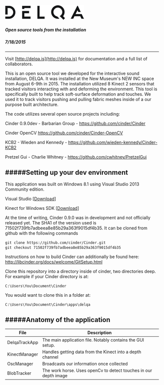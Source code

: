 ![DELQA](https://raw.githubusercontent.com/cwhitney/DelqaTools/master/DELQA_logo.png)
##### Open source tools from the installation 
##### 7/18/2015
---
Visit [http://delqa.is](http://delqa.is) for documentation and a full list of collaborators.

This is an open source tool we developed for the interactive sound installation, DELQA.  It was installed at the New Museum's NEW INC space from August 6-9th in 2015.  The installation utilized 8 Kinect 2 sensors that tracked visitors interacting with and deforming the environment.  This tool is specifically built to help track soft-surface deformation and touches.  We used it to track visitors pushing and pulling fabric meshes inside of a our purpose built architecture.

The code utilizes several open source projects including:

Cinder 0.9.0dev - Barbarian Group - https://github.com/cinder/Cinder

Cinder OpenCV https://github.com/cinder/Cinder-OpenCV

KCB2 - Wieden and Kennedy - https://github.com/wieden-kennedy/Cinder-KCB2

Pretzel Gui - Charlie Whitney - https://github.com/cwhitney/PretzelGui


#####Setting up your dev environment 
---
This application was built on Windows 8.1 using Visual Studio 2013 Community edition.

Visual Studio [[Download](https://www.visualstudio.com/en-us/downloads/download-visual-studio-vs.aspx)]

Kinect for Windows SDK [[Download](http://www.microsoft.com/en-us/download/details.aspx?id=44561)]

At the time of writing, Cinder 0.9.0 was in development and not officially released yet.  The SHA1 of the version used is 71502f739fb7adbeea8e85b29a363f9015df4b35.  It can be cloned from github with the following commands
```
git clone https://github.com/cinder/Cinder.git
git checkout 71502f739fb7adbeea8e85b29a363f9015df4b35
```

Instructions on how to build Cinder can additionally be found here: http://libcinder.org/docs/welcome/GitSetup.html

Clone this repository into a directory inside of cinder, two directories deep.  For example if your Cinder directory is at:
```
C:\Users\You\Document\Cinder
```
You would want to clone this in a folder at:
```
C:\Users\You\Document\Cinder\apps\delqa
```

#####Anatomy of the application
---
|File | Description|
|-----|-----------|
| DelqaTrackApp | The main application file. Notably contains the GUI setup. |
| KinectManager | Handles getting data from the Kinect into a depth channel |
| OscManager | Broadcasts our information once collected |
| BlobTracker | The work horse. Uses openCv to detect touches in our depth image |

